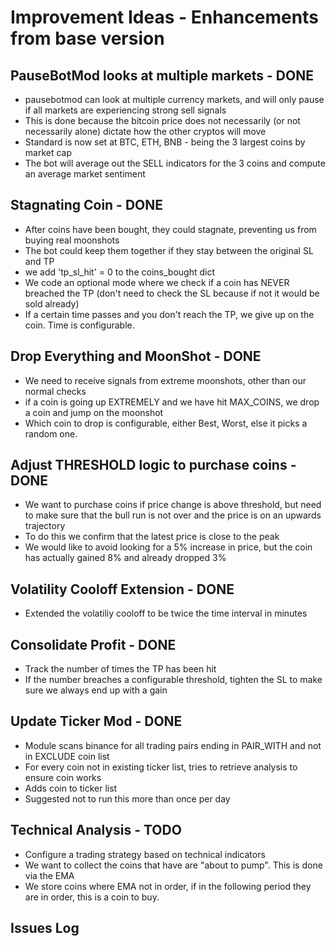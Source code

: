 # Improvement Ideas - Enhancements from base version

## PauseBotMod looks at multiple markets - DONE

- pausebotmod can look at multiple currency markets, and will only pause if all markets are experiencing strong sell signals
- This is done because the bitcoin price does not necessarily (or not necessarily alone) dictate how the other cryptos will move
- Standard is now set at BTC, ETH, BNB - being the 3 largest coins by market cap
- The bot will average out the SELL indicators for the 3 coins and compute an average market sentiment

## Stagnating Coin - DONE

- After coins have been bought, they could stagnate, preventing us from buying real moonshots
- The bot could keep them together if they stay between the original SL and TP
- we add 'tp_sl_hit' = 0 to the coins_bought dict
- We code an optional mode where we check if a coin has NEVER breached the TP (don't need to check the SL because if not it would be sold already)
- If a certain time passes and you don't reach the TP, we give up on the coin. Time is configurable.

## Drop Everything and MoonShot - DONE

- We need to receive signals from extreme moonshots, other than our normal checks
- if a coin is going up EXTREMELY and we have hit MAX_COINS, we drop a coin and jump on the moonshot
- Which coin to drop is configurable, either Best, Worst, else it picks a random one.

## Adjust THRESHOLD logic to purchase coins - DONE

- We want to purchase coins if price change is above threshold, but need to make sure that the bull run is not over and the price is on an upwards trajectory
- To do this we confirm that the latest price is close to the peak
- We would like to avoid looking for a 5% increase in price, but the coin has actually gained 8% and already dropped 3%

## Volatility Cooloff Extension - DONE

- Extended the volatiliy cooloff to be twice the time interval in minutes

## Consolidate Profit - DONE

- Track the number of times the TP has been hit
- If the number breaches a configurable threshold, tighten the SL to make sure we always end up with a gain

## Update Ticker Mod - DONE

- Module scans binance for all trading pairs ending in PAIR_WITH and not in EXCLUDE coin list
- For every coin not in existing ticker list, tries to retrieve analysis to ensure coin works
- Adds coin to ticker list
- Suggested not to run this more than once per day

## Technical Analysis - TODO

- Configure a trading strategy based on technical indicators
- We want to collect the coins that have are "about to pump". This is done via the EMA
- We store coins where EMA not in order, if in the following period they are in order, this is a coin to buy.

## Issues Log
